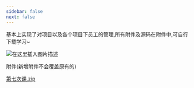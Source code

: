 ```yaml
---
sidebar: false
next: false
---
```

<BlogInfo/>

基本上实现了对项目以及各个项目下员工的管理,所有附件及源码在附件中,可自行下载学习~

![在这里插入图片描述](http://www.lll.plus/media/image/2024/01/15/2c05138bc213402583738c3e53b99438.9965647ab2f711eeb3a9eb54e8a036ec.png)

​附件​(新增附件不会覆盖原有的)

[第七次课.zip](../media/file/2021/10/13/第七次课.zip)

<ActionBox />
        
<style>#top-box {margin-top:0.5rem!important;}</style>